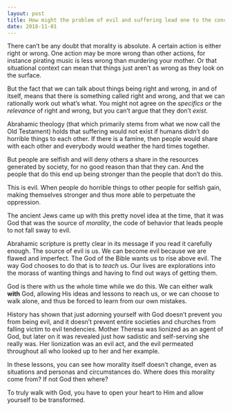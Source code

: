 ```yaml
---
layout: post
title: How might the problem of evil and suffering lead one to the conclusion that moral absolutes exist?
date: 2018-11-01
---
```


<p>There can’t be any doubt that morality is absolute. A certain action is either right or wrong. One action may be more wrong than other actions, for instance pirating music is less wrong than murdering your mother. Or that situational context can mean that things just aren’t as wrong as they look on the surface.</p><p>But the fact that we can talk about things being right and wrong, in and of itself, means that there is something called right and wrong, and that we can rationally work out what’s what. You might not agree on the <i>specifics</i> or the <i>relevance</i> of right and wrong, but you can’t argue that they don’t <i>exist</i>.</p><p>Abrahamic theology (that which primarily stems from what we now call the Old Testament) holds that suffering would not exist if humans didn’t do horrible things to each other. If there is a famine, then people would share with each other and everybody would weather the hard times together.</p><p>But people are selfish and will deny others a share in the resources generated by society, for no good reason than that they can. And the people that do this end up being stronger than the people that don’t do this.</p><p>This is evil. When people do horrible things to other people for selfish gain, making themselves stronger and thus more able to perpetuate the oppression.</p><p>The ancient Jews came up with this pretty novel idea at the time, that it was God that was the source of <i>morality</i>, the code of behavior that leads people to not fall sway to evil.</p><p>Abrahamic scripture is pretty clear in its message if you read it carefully enough. The source of evil is us. We can become evil because we are flawed and imperfect. The God of the Bible wants us to rise above evil. The way God chooses to do that is to <i>teach</i> us. Our lives are explorations into the morass of wanting things and having to find out ways of getting them.</p><p>God is there with us the whole time while we do this. We can either walk <b>with</b> God, allowing His ideas and lessons to reach us, or we can choose to walk alone, and thus be forced to learn from our own mistakes.</p><p>History has shown that just adorning yourself with God doesn’t prevent you from being evil, and it doesn’t prevent entire societies and churches from falling victim to evil tendencies. Mother Theresa was lionized as an agent of God, but later on it was revealed just how sadistic and self-serving she really was. Her lionization was an evil act, and the evil permeated throughout all who looked up to her and her example.</p><p>In these lessons, you can see how morality itself doesn’t change, even as situations and personas and circumstances do. Where does this morality come from? If not God then where?</p><p>To truly walk with God, you have to open your heart to Him and allow yourself to be transformed.</p>

